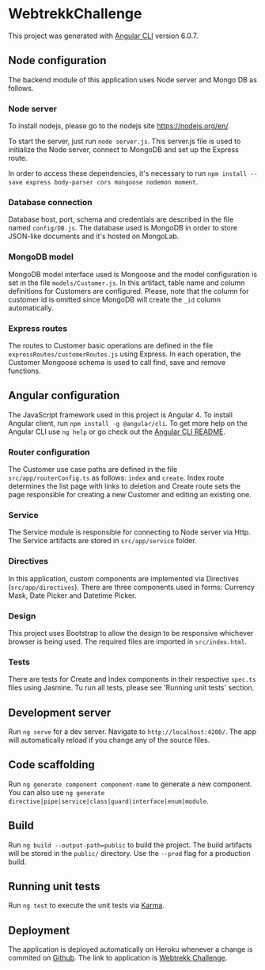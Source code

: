 # WebtrekkChallenge

This project was generated with [Angular CLI](https://github.com/angular/angular-cli) version 6.0.7.

## Node configuration

The backend module of this application uses Node server and Mongo DB as follows.

### Node server

To install nodejs, please go to the nodejs site https://nodejs.org/en/.

To start the server, just run `node server.js`. This server.js file is used to initialize the Node server, connect to MongoDB and set up the Express route.

In order to access these dependencies, it's necessary to run `npm install --save express body-parser cors mongoose nodemon moment`.

### Database connection

Database host, port, schema and credentials are described in the file named `config/DB.js`. The database used is MongoDB in order to store JSON-like documents and it's hosted on MongoLab.

### MongoDB model

MongoDB model interface used is Mongoose and the model configuration is set in the file `models/Customer.js`. In this artifact, table name and column definitions for Customers are configured. Please, note that the column for customer id is omitted since MongoDB will create the `_id` column automatically.

### Express routes
The routes to Customer basic operations are defined in the file `expressRoutes/customerRoutes.js` using Express. In each operation, the Customer Mongoose schema is used to call find, save and remove functions. 

## Angular configuration

The JavaScript framework used in this project is Angular 4. To install Angular client, run `npm install -g @angular/cli`. To get more help on the Angular CLI use `ng help` or go check out the [Angular CLI README](https://github.com/angular/angular-cli/blob/master/README.md).

### Router configuration

The Customer use case paths are defined in the file `src/app/routerConfig.ts` as follows: `index` and `create`. Index route determines the list page with links to deletion and Create route sets the page responsible for creating a new Customer and editing an existing one.

### Service

The Service module is responsible for connecting to Node server via Http. The Service artifacts are stored in `src/app/service` folder.

### Directives

In this application, custom components are implemented via Directives (`src/app/directives`). There are three components used in forms: Currency Mask, Date Picker and Datetime Picker.

### Design

This project uses Bootstrap to allow the design to be responsive whichever browser is being used. The required files are imported in `src/index.html`.

### Tests

There are tests for Create and Index components in their respective `spec.ts` files using Jasmine. Tu run all tests, please see 'Running unit tests' section.

## Development server

Run `ng serve` for a dev server. Navigate to `http://localhost:4200/`. The app will automatically reload if you change any of the source files.

## Code scaffolding

Run `ng generate component component-name` to generate a new component. You can also use `ng generate directive|pipe|service|class|guard|interface|enum|module`.

## Build

Run `ng build --output-path=public` to build the project. The build artifacts will be stored in the `public/` directory. Use the `--prod` flag for a production build.

## Running unit tests

Run `ng test` to execute the unit tests via [Karma](https://karma-runner.github.io).

## Deployment

The application is deployed automatically on Heroku whenever a change is commited on [Github](https://github.com/leonardocbraga/webtrekk-challenge). The link to application is [Webtrekk Challenge](https://leonardocbraga-webtrekk.herokuapp.com/).